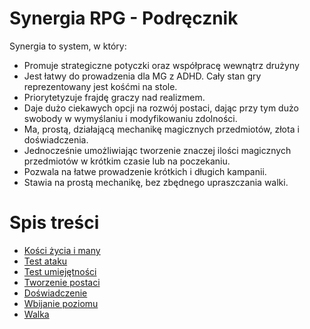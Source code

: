 # Synergia RPG - Podręcznik

Synergia to system, w który:
* Promuje strategiczne potyczki oraz współpracę wewnątrz drużyny
* Jest łatwy do prowadzenia dla MG z ADHD. Cały stan gry reprezentowany jest kośćmi na stole.
* Priorytetyzuje frajdę graczy nad realizmem.
* Daje dużo ciekawych opcji na rozwój postaci, dając przy tym dużo swobody w wymyślaniu i modyfikowaniu zdolności.
* Ma, prostą, działającą mechanikę magicznych przedmiotów, złota i doświadczenia.
* Jednocześnie umożliwiając tworzenie znaczej ilości magicznych przedmiotów w krótkim czasie lub na poczekaniu.
* Pozwala na łatwe prowadzenie krótkich i długich kampanii.
* Stawia na prostą mechanikę, bez zbędnego upraszczania walki.

# Spis treści
* [Kości życia i many](#file-kosci_zycia_i_many_md)
* [Test ataku](#file-test_ataku_md)
* [Test umiejętności](test_umiejętności.md)
* [Tworzenie postaci](tworzenie_postaci.md)
* [Doświadczenie](doświadczenie.md)
* [Wbijanie poziomu](wbijanie_poziomu.md)
* [Walka](walka.md)
